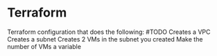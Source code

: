 # Terraform
Terraform configuration that does the following:
#TODO
Creates a VPC
Creates a subnet
Creates 2 VMs in the subnet you created
Make the number of VMs a variable
